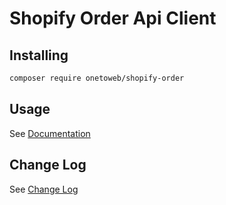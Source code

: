 # Shopify Order Api Client

## Installing

```bash
composer require onetoweb/shopify-order
```

## Usage

See [Documentation](docs/index.rst)

## Change Log

See [Change Log](CHANGELOG.md)